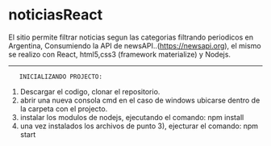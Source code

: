 # noticiasReact
El sitio permite filtrar noticias segun las categorias filtrando periodicos en Argentina, Consumiendo la API de newsAPI..(https://newsapi.org), el mismo se realizo con React, html5,css3 (framework materialize) y Nodejs.

_________________________________________________________________________________________
       INICIALIZANDO PROJECTO:
 1) Descargar el codigo, clonar el repositorio.
 2) abrir una nueva consola cmd en el caso de windows ubicarse dentro de la carpeta con el projecto.
 3) instalar los modulos de nodejs, ejecutando el comando: npm install
 4) una vez instalados los archivos de punto 3), ejecturar el comando: npm start 
